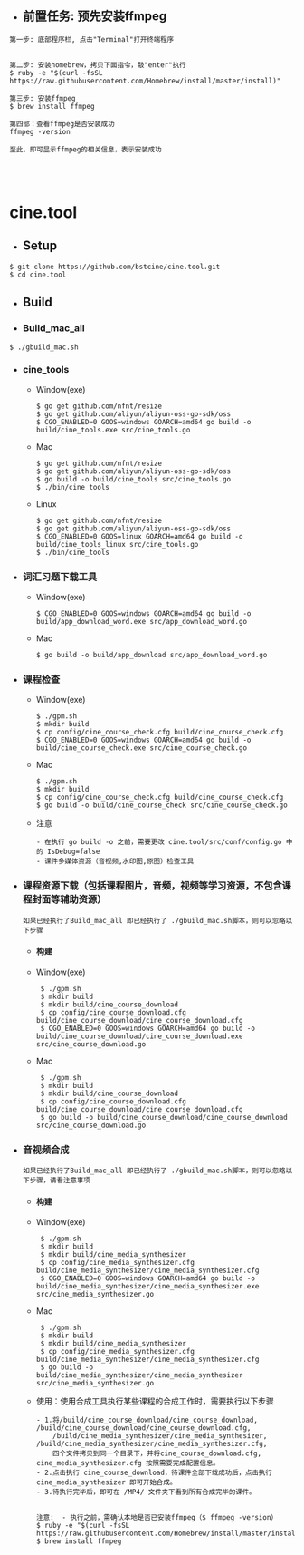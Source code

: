 
- ## 前置任务: 预先安装ffmpeg
```Terminal
第一步: 底部程序栏, 点击"Terminal"打开终端程序


第二步: 安装homebrew，拷贝下面指令，敲"enter"执行
$ ruby -e "$(curl -fsSL https://raw.githubusercontent.com/Homebrew/install/master/install)"

第三步: 安装ffmpeg
$ brew install ffmpeg

第四部：查看ffmpeg是否安装成功
ffmpeg -version

至此，即可显示ffmpeg的相关信息，表示安装成功
```

<br>
<br>

# cine.tool
- ## Setup

```shell
$ git clone https://github.com/bstcine/cine.tool.git
$ cd cine.tool
```
      
- ## Build

- ### Build_mac_all
```
$ ./gbuild_mac.sh
```

- ### cine_tools
  - Window(exe)
     ```
     $ go get github.com/nfnt/resize
     $ go get github.com/aliyun/aliyun-oss-go-sdk/oss
     $ CGO_ENABLED=0 GOOS=windows GOARCH=amd64 go build -o build/cine_tools.exe src/cine_tools.go
     ```
  - Mac
     ```
     $ go get github.com/nfnt/resize
     $ go get github.com/aliyun/aliyun-oss-go-sdk/oss
     $ go build -o build/cine_tools src/cine_tools.go
     $ ./bin/cine_tools
     ```
  - Linux
     ```
     $ go get github.com/nfnt/resize
     $ go get github.com/aliyun/aliyun-oss-go-sdk/oss
     $ CGO_ENABLED=0 GOOS=linux GOARCH=amd64 go build -o build/cine_tools_linux src/cine_tools.go
     $ ./bin/cine_tools
     ```  

- ### 词汇习题下载工具
  - Window(exe)
     ```
     $ CGO_ENABLED=0 GOOS=windows GOARCH=amd64 go build -o build/app_download_word.exe src/app_download_word.go
     ```
  - Mac
     ```
     $ go build -o build/app_download src/app_download_word.go
     ```
      
- ### 课程检查
  - Window(exe)
     ```
     $ ./gpm.sh
     $ mkdir build
     $ cp config/cine_course_check.cfg build/cine_course_check.cfg
     $ CGO_ENABLED=0 GOOS=windows GOARCH=amd64 go build -o build/cine_course_check.exe src/cine_course_check.go
     ```
      
  - Mac
     ```
     $ ./gpm.sh
     $ mkdir build
     $ cp config/cine_course_check.cfg build/cine_course_check.cfg
     $ go build -o build/cine_course_check src/cine_course_check.go
     ```
      
  - 注意
     ```
     - 在执行 go build -o 之前，需要更改 cine.tool/src/conf/config.go 中的 IsDebug=false
     - 课件多媒体资源（音视频,水印图,原图）检查工具
     ```
     
- ### 课程资源下载（包括课程图片，音频，视频等学习资源，不包含课程封面等辅助资源）
  ```
  如果已经执行了Build_mac_all 即已经执行了 ./gbuild_mac.sh脚本，则可以忽略以下步骤
  ```
  - #### 构建
  - Window(exe)
    ```
     $ ./gpm.sh
     $ mkdir build
     $ mkdir build/cine_course_download
     $ cp config/cine_course_download.cfg build/cine_course_download/cine_course_download.cfg
     $ CGO_ENABLED=0 GOOS=windows GOARCH=amd64 go build -o build/cine_course_download/cine_course_download.exe src/cine_course_download.go
    ```
  
  - Mac
    ```
     $ ./gpm.sh
     $ mkdir build
     $ mkdir build/cine_course_download
     $ cp config/cine_course_download.cfg build/cine_course_download/cine_course_download.cfg
     $ go build -o build/cine_course_download/cine_course_download src/cine_course_download.go
    ```

- ### 音视频合成
  ```
  如果已经执行了Build_mac_all 即已经执行了 ./gbuild_mac.sh脚本，则可以忽略以下步骤，请看注意事项
  ```
  - #### 构建
  - Window(exe)
    ```
     $ ./gpm.sh
     $ mkdir build
     $ mkdir build/cine_media_synthesizer
     $ cp config/cine_media_synthesizer.cfg build/cine_media_synthesizer/cine_media_synthesizer.cfg
     $ CGO_ENABLED=0 GOOS=windows GOARCH=amd64 go build -o build/cine_media_synthesizer/cine_media_synthesizer.exe src/cine_media_synthesizer.go
    ```

  - Mac
    ```
     $ ./gpm.sh
     $ mkdir build
     $ mkdir build/cine_media_synthesizer
     $ cp config/cine_media_synthesizer.cfg build/cine_media_synthesizer/cine_media_synthesizer.cfg
     $ go build -o build/cine_media_synthesizer/cine_media_synthesizer src/cine_media_synthesizer.go
    ```
     
  - 使用：使用合成工具执行某些课程的合成工作时，需要执行以下步骤
    ```
    - 1.将/build/cine_course_download/cine_course_download, /build/cine_course_download/cine_course_download.cfg,
        /build/cine_media_synthesizer/cine_media_synthesizer, /build/cine_media_synthesizer/cine_media_synthesizer.cfg, 
        四个文件拷贝到同一个目录下，并将cine_course_download.cfg, cine_media_synthesizer.cfg 按照需要完成配置信息。
    - 2.点击执行 cine_course_download，待课件全部下载成功后，点击执行cine_media_synthesizer 即可开始合成。
    - 3.待执行完毕后，即可在 /MP4/ 文件夹下看到所有合成完毕的课件。
    
    
    注意:  - 执行之前，需确认本地是否已安装ffmpeg（$ ffmpeg -version）
    $ ruby -e "$(curl -fsSL https://raw.githubusercontent.com/Homebrew/install/master/install)"
    $ brew install ffmpeg
    ```
